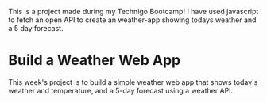
This is a project made during my Technigo Bootcamp!
I have used javascript to fetch an open API to create an weather-app showing todays weather and a 5 day forecast. 

# Build a Weather Web App

This week's project is to build a simple weather web app that shows today's weather and temperature, and a 5-day forecast using a weather API.

